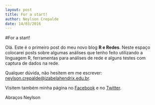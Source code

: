 ```yaml
---
layout: post
title: For a start!
author: Neylson Crepalde
date: 14/03/2016
---
```


#For a start!

Olá. Este é o primeiro post do meu novo blog **R e Redes**. Neste espaço colocarei posts sobre algumas análises
que tenho feito utilizando a linguagem R, ferramentas para análises de rede e alguns testes com captura de dados
na rede.

Qualquer dúvida, não hesitem em me escrever: neylson.crepalde@izabelahendrix.edu.br.

Visitem também minha página no [Facebook](www.facebook.com/neylson.crepalde) e no [Twitter](www.twitter.com/ncrepalde).

Abraços
Neylson
